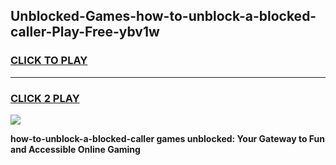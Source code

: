 
## Unblocked-Games-how-to-unblock-a-blocked-caller-Play-Free-ybv1w
<h3>
<a href="https://premium76.site?title=how-to-unblock-a-blocked-caller&ref=20M">CLICK TO PLAY</a></h3>
<hr>

<h3>
<a href="https://premium76.site?title=how-to-unblock-a-blocked-caller&ref=20M">CLICK 2 PLAY</a>
  
</h3>

<a href="https://premium76.site?title=how-to-unblock-a-blocked-caller&ref=19M"><img src="https://clearcache.store/games.png"></a>


**how-to-unblock-a-blocked-caller games unblocked: Your Gateway to Fun and Accessible Online Gaming**
